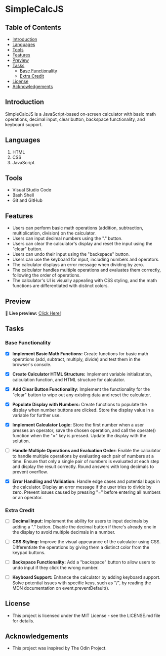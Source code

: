 # SimpleCalcJS

## Table of Contents

- [Introduction](#introduction)
- [Languages](#languages)
- [Tools](#tools)
- [Features](#features)
- [Preview](#preview)
- [Tasks](#tasks)
  - [Base Functionality](#base-functionality)
  - [Extra Credit](#extra-credit)
- [License](#license)
- [Acknowledgements](#acknowledgements)

## Introduction

SimpleCalcJS is a JavaScript-based on-screen calculator with basic math operations, decimal input, clear button, backspace functionality, and keyboard support.

## Languages

1. HTML
2. CSS
3. JavaScript.

## Tools

- Visual Studio Code
- Bash Shell
- Git and GitHub

## Features

- Users can perform basic math operations (addition, subtraction, multiplication, division) on the calculator.
- Users can input decimal numbers using the "." button.
- Users can clear the calculator's display and reset the input using the "clear" button.
- Users can undo their input using the "backspace" button.
- Users can use the keyboard for input, including numbers and operators.
- The calculator displays an error message when dividing by zero.
- The calculator handles multiple operations and evaluates them correctly, following the order of operations.
- The calculator's UI is visually appealing with CSS styling, and the math functions are differentiated with distinct colors.

## Preview

🔗 **Live preview:** [Click Here!](https://your-calculator-url.com)

## Tasks

### Base Functionality

- [x] **Implement Basic Math Functions:** Create functions for basic math operations (add, subtract, multiply, divide) and test them in the browser's console.

- [x] **Create Calculator HTML Structure:** Implement variable initialization, calculation function, and HTML structure for calculator.

- [x] **Add Clear Button Functionality:** Implement the functionality for the "clear" button to wipe out any existing data and reset the calculator.

- [x] **Populate Display with Numbers:** Create functions to populate the display when number buttons are clicked. Store the display value in a variable for further use.

- [x] **Implement Calculator Logic:** Store the first number when a user presses an operator, save the chosen operation, and call the operate() function when the "=" key is pressed. Update the display with the solution.

- [ ] **Handle Multiple Operations and Evaluation Order:** Enable the calculator to handle multiple operations by evaluating each pair of numbers at a time. Ensure that only a single pair of numbers is evaluated at each step and display the result correctly. Round answers with long decimals to prevent overflow.

- [x] **Error Handling and Validation:** Handle edge cases and potential bugs in the calculator. Display an error message if the user tries to divide by zero. Prevent issues caused by pressing "=" before entering all numbers or an operator.

### Extra Credit

- [ ] **Decimal Input:** Implement the ability for users to input decimals by adding a "." button. Disable the decimal button if there's already one in the display to avoid multiple decimals in a number.

- [ ] **CSS Styling:** Improve the visual appearance of the calculator using CSS. Differentiate the operations by giving them a distinct color from the keypad buttons.

- [ ] **Backspace Functionality:** Add a "backspace" button to allow users to undo input if they click the wrong number.

- [ ] **Keyboard Support:** Enhance the calculator by adding keyboard support. Solve potential issues with specific keys, such as "/", by reading the MDN documentation on event.preventDefault().

## License

- This project is licensed under the MIT License - see the LICENSE.md file for details.

## Acknowledgements

- This project was inspired by The Odin Project.
